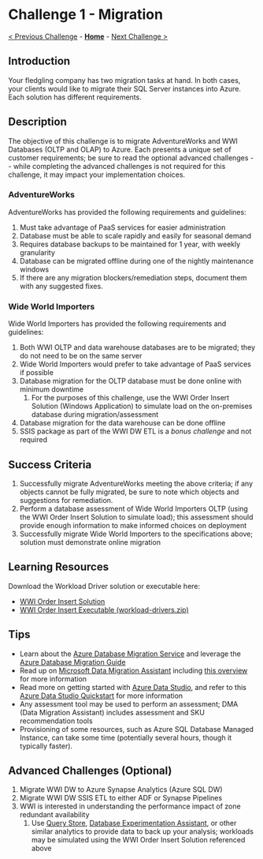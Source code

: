 # Challenge 1 - Migration

[< Previous Challenge](./Challenge00.md) - **[Home](../../README.md)** - [Next Challenge >](./Challenge02.md)

## Introduction 

Your fledgling company has two migration tasks at hand. In both cases, your clients would like to migrate their SQL Server instances into Azure.  Each solution has different requirements.  

## Description

The objective of this challenge is to migrate AdventureWorks and WWI Databases (OLTP and OLAP) to Azure. Each presents a unique set of customer requirements; be sure to read the optional advanced challenges -- while completing the advanced challenges is not required for this challenge, it may impact your implementation choices.

### AdventureWorks 

AdventureWorks has provided the following requirements and guidelines:

1. Must take advantage of PaaS services for easier administration
1. Database must be able to scale rapidly and easily for seasonal demand
1. Requires database backups to be maintained for 1 year, with weekly granularity
1. Database can be migrated offline during one of the nightly maintenance windows
1. If there are any migration blockers/remediation steps, document them with any suggested fixes.

### Wide World Importers

Wide World Importers has provided the following requirements and guidelines:

1. Both WWI OLTP and data warehouse databases are to be migrated; they do not need to be on the same server
1. Wide World Importers would prefer to take advantage of PaaS services if possible
1. Database migration for the OLTP database must be done online with minimum downtime
    1. For the purposes of this challenge, use the WWI Order Insert Solution (Windows Application) to simulate load on the on-premises database during migration/assessment
1. Database migration for the data warehouse can be done offline
1. SSIS package as part of the WWI DW ETL is a *bonus challenge* and not required

## Success Criteria

1. Successfully migrate AdventureWorks meeting the above criteria; if any objects cannot be fully migrated, be sure to note which objects and suggestions for remediation.
1. Perform a database assessment of Wide World Importers OLTP (using the WWI Order Insert Solution to simulate load); this assessment should provide enough information to make informed choices on deployment
1. Successfully migrate Wide World Importers to the specifications above; solution must demonstrate online migration

## Learning Resources

Download the Workload Driver solution or executable here:
* [WWI Order Insert Solution](https://github.com/microsoft/sql-server-samples/tree/master/samples/databases/wide-world-importers/workload-drivers/order-insert)
* [WWI Order Insert Executable (workload-drivers.zip)](https://github.com/Microsoft/sql-server-samples/releases/tag/wide-world-importers-v1.0)

## Tips

* Learn about the [Azure Database Migration Service](https://azure.microsoft.com/en-us/services/database-migration/) and leverage the [Azure Database Migration Guide](https://datamigration.microsoft.com/)
* Read up on [Microsoft Data Migration Assistant](https://www.microsoft.com/en-us/download/details.aspx?id=53595) including [this overview](https://docs.microsoft.com/en-us/sql/dma/dma-overview?view=sql-server-ver15) for more information
* Read more on getting started with [Azure Data Studio](https://docs.microsoft.com/en-us/sql/azure-data-studio/download-azure-data-studio?view=sql-server-ver15), and refer to this [Azure Data Studio Quickstart](https://docs.microsoft.com/en-us/sql/azure-data-studio/quickstart-sql-server?view=sql-server-ver15) for more information
* Any assessment tool may be used to perform an assessment; DMA (Data Migration Assistant) includes assessment and SKU recommendation tools
* Provisioning of some resources, such as Azure SQL Database Managed Instance, can take some time (potentially several hours, though it typically faster).

## Advanced Challenges (Optional)

1. Migrate WWI DW to Azure Synapse Analytics (Azure SQL DW)
1. Migrate WWI DW SSIS ETL to either ADF or Synapse Pipelines
1. WWI is interested in understanding the performance impact of zone redundant availability
    1. Use [Query Store](https://docs.microsoft.com/en-us/sql/relational-databases/performance/monitoring-performance-by-using-the-query-store?view=sql-server-ver15), [Database Experimentation Assistant](https://docs.microsoft.com/en-us/sql/dea/database-experimentation-assistant-overview?view=sql-server-ver15), or other similar analytics to provide data to back up your analysis; workloads may be simulated using the WWI Order Insert Solution referenced above

